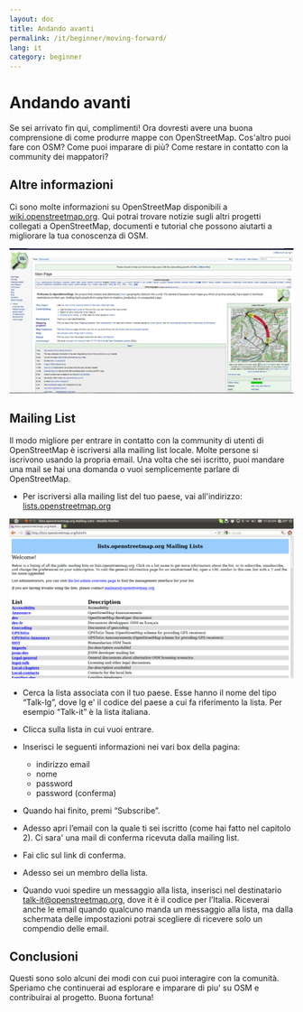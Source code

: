 ```yaml
---
layout: doc
title: Andando avanti
permalink: /it/beginner/moving-forward/
lang: it
category: beginner
---
```




Andando avanti
=============

Se sei arrivato fin qui, complimenti!
Ora dovresti avere una buona comprensione di come produrre mappe con OpenStreetMap.
Cos'altro puoi fare con OSM? Come puoi imparare di più?
Come restare in contatto con la community dei mappatori?


Altre informazioni
------------------

Ci sono molte informazioni su OpenStreetMap disponibili a 
[wiki.openstreetmap.org](http://wiki.openstreetmap.org/). 
Qui potrai trovare notizie sugli altri progetti collegati a OpenStreetMap, 
documenti e tutorial che possono aiutarti a migliorare la tua conoscenza di OSM.

![Wiki][]

Mailing List
------------

Il modo migliore per entrare in contatto con la community di utenti di OpenStreetMap è iscriversi alla mailing list locale. 
Molte persone si iscrivono usando la propria email. Una volta che sei iscritto, puoi mandare una mail se hai una domanda o 
vuoi semplicemente parlare di OpenStreetMap.
 - Per iscriversi alla mailing list del tuo paese, vai all'indirizzo:
[lists.openstreetmap.org](http://lists.openstreetmap.org)


![Mailing list][]

-  Cerca la lista associata con il tuo paese. Esse hanno il nome del tipo “Talk-lg”, 
dove lg e' il codice del paese a cui fa riferimento la lista. Per esempio “Talk-it” è la lista italiana.
-  Clicca sulla lista in cui vuoi entrare.
-  Inserisci le seguenti informazioni nei vari box della pagina:

	-  indirizzo email
	-  nome
	-  password
	-  password (conferma)

-  Quando hai finito, premi “Subscribe”.
-  Adesso apri l’email con la quale ti sei iscritto (come hai fatto nel  capitolo 2). Ci sara' una mail di conferma ricevuta dalla mailing list.
-  Fai clic sul link di conferma.
-  Adesso sei un membro della lista.
-  Quando vuoi spedire un messaggio alla lista, inserisci nel destinatario  talk-it@openstreetmap.org, 
dove it è il codice per l’Italia.   Riceverai anche le email quando qualcuno manda un messaggio alla lista, 
ma dalla schermata delle impostazioni potrai scegliere di ricevere solo un compendio delle email.


Conclusioni
-----------

Questi sono solo alcuni dei modi con cui puoi interagire con la comunità. Speriamo che continuerai ad esplorare e 
imparare di piu' su OSM e contribuirai al progetto. Buona fortuna!


[Wiki]: /images/it/beginner/08_moving-forward/it_beg_08_moving-forward_image01_osm-wiki.png
[Mailing list]: /images/it/beginner/08_moving-forward/it_beg_08_image03.png
